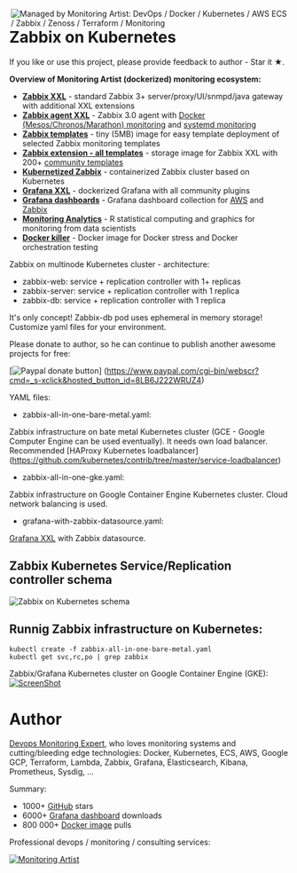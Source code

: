 [<img src="https://monitoringartist.github.io/managed-by-monitoringartist.png" alt="Managed by Monitoring Artist: DevOps / Docker / Kubernetes / AWS ECS / Zabbix / Zenoss / Terraform / Monitoring" align="right"/>](http://www.monitoringartist.com 'DevOps / Docker / Kubernetes / AWS ECS / Zabbix / Zenoss / Terraform / Monitoring')

# Zabbix on Kubernetes

If you like or use this project, please provide feedback to author - Star it ★.

**Overview of Monitoring Artist (dockerized) monitoring ecosystem:**

- **[Zabbix XXL](https://hub.docker.com/r/monitoringartist/zabbix-xxl/)** - standard Zabbix 3+ server/proxy/UI/snmpd/java gateway with additional XXL extensions
- **[Zabbix agent XXL](https://hub.docker.com/r/monitoringartist/zabbix-agent-xxl-limited/)** - Zabbix 3.0 agent with [Docker (Mesos/Chronos/Marathon) monitoring](https://github.com/monitoringartist/zabbix-docker-monitoring) and [systemd monitoring](https://github.com/monitoringartist/zabbix-systemd-monitoring)
- **[Zabbix templates](https://hub.docker.com/r/monitoringartist/zabbix-templates/)** - tiny (5MB) image for easy template deployment of selected Zabbix monitoring templates
- **[Zabbix extension - all templates](https://hub.docker.com/r/monitoringartist/zabbix-ext-all-templates/)** - storage image for Zabbix XXL with 200+ [community templates](https://github.com/monitoringartist/zabbix-community-repos)
- **[Kubernetized Zabbix](https://github.com/monitoringartist/kubernetes-zabbix)** - containerized Zabbix cluster based on Kubernetes
- **[Grafana XXL](https://hub.docker.com/r/monitoringartist/grafana-xxl/)** - dockerized Grafana with all community plugins
- **[Grafana dashboards](https://grafana.net/monitoringartist)** - Grafana dashboard collection for [AWS](https://github.com/monitoringartist/grafana-aws-cloudwatch-dashboards) and [Zabbix](https://github.com/monitoringartist/grafana-zabbix-dashboards)
- **[Monitoring Analytics](https://hub.docker.com/r/monitoringartist/monitoring-analytics/)** - R statistical computing and graphics for monitoring from data scientists
- **[Docker killer](https://hub.docker.com/r/monitoringartist/docker-killer/)** - Docker image for Docker stress and Docker orchestration testing

Zabbix on multinode Kubernetes cluster - architecture:

- zabbix-web: service + replication controller with 1+ replicas
- zabbix-server: service + replication controller with 1 replica
- zabbix-db: service + replication controller with 1 replica

It's only concept! Zabbix-db pod uses ephemeral in memory storage! Customize
yaml files for your environment.

Please donate to author, so he can continue to publish another awesome projects
for free:

[![Paypal donate button](http://jangaraj.com/img/github-donate-button02.png)]
(https://www.paypal.com/cgi-bin/webscr?cmd=_s-xclick&hosted_button_id=8LB6J222WRUZ4)

YAML files:

- zabbix-all-in-one-bare-metal.yaml:

Zabbix infrastructure on bate metal Kubernetes cluster (GCE - Google Computer 
Engine can be used eventually). It needs own load balancer. Recommended
[HAProxy Kubernetes loadbalancer]
(https://github.com/kubernetes/contrib/tree/master/service-loadbalancer)

- zabbix-all-in-one-gke.yaml:

Zabbix infrastructure on Google Container Engine Kubernetes cluster. Cloud
network balancing is used.

- grafana-with-zabbix-datasource.yaml:

[Grafana XXL](https://github.com/monitoringartist/grafana-xxl) with Zabbix datasource.

## Zabbix Kubernetes Service/Replication controller schema

![Zabbix on Kubernetes schema](https://raw.githubusercontent.com/monitoringartist/kubernetes-zabbix/master/doc/kubernetes-zabbix-schema.png)

## Runnig Zabbix infrastructure on Kubernetes:

```
kubectl create -f zabbix-all-in-one-bare-metal.yaml
kubectl get svc,rc,po | grep zabbix
```

Zabbix/Grafana Kubernetes cluster on Google Container Engine (GKE):
[![ScreenShot](https://raw.githubusercontent.com/monitoringartist/kubernetes-zabbix/master/doc/kubernetes-zabbix-youtube.png)](https://www.youtube.com/watch?v=F2dBzuDy0Ns)

# Author

[Devops Monitoring Expert](http://www.jangaraj.com 'DevOps / Docker / Kubernetes / AWS ECS / Google GCP / Zabbix / Zenoss / Terraform / Monitoring'),
who loves monitoring systems and cutting/bleeding edge technologies: Docker,
Kubernetes, ECS, AWS, Google GCP, Terraform, Lambda, Zabbix, Grafana, Elasticsearch,
Kibana, Prometheus, Sysdig, ...

Summary:
* 1000+ [GitHub](https://github.com/monitoringartist/) stars
* 6000+ [Grafana dashboard](https://grafana.net/monitoringartist) downloads
* 800 000+ [Docker image](https://hub.docker.com/u/monitoringartist/) pulls

Professional devops / monitoring / consulting services:

[![Monitoring Artist](http://monitoringartist.com/img/github-monitoring-artist-logo.jpg)](http://www.monitoringartist.com 'DevOps / Docker / Kubernetes / AWS ECS / Google GCP / Zabbix / Zenoss / Terraform / Monitoring')
